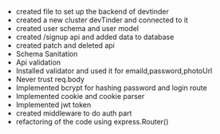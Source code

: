 - created file to set up the backend of devtinder
- created a new cluster devTinder and connected to it
- created user schema and user model
- created /signup api and added data to database
- created patch and deleted api
- Schema Sanitation
- Api validation
- Installed validator and used it for emaild,password,photoUrl
- Never trust req.body
- Implemented bcrypt for hashing password and login route
- Implemented cookie and cookie parser
- Implemented jwt token
- created middleware to do auth part
- refactoring of the code using express.Router()
